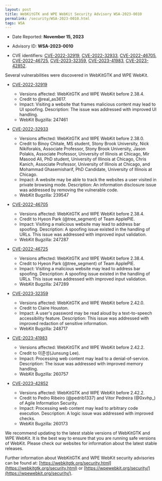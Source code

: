 ```yaml
---
layout: post
title: WebKitGTK and WPE WebKit Security Advisory WSA-2023-0010
permalink: /security/WSA-2023-0010.html
tags: WSA
---
```


* Date Reported: **November 15, 2023**

* Advisory ID: **WSA-2023-0010**

* CVE identifiers: [CVE-2022-32919](#CVE-2022-32919), [CVE-2022-32933](#CVE-2022-32933),
  [CVE-2022-46705](#CVE-2022-46705), [CVE-2022-46725](#CVE-2022-46725),
  [CVE-2023-32359](#CVE-2023-32359), [CVE-2023-41983](#CVE-2023-41983),
  [CVE-2023-42852](#CVE-2023-42852).


Several vulnerabilities were discovered in WebKitGTK and WPE WebKit.

* <a name="CVE-2022-32919" href="https://cve.mitre.org/cgi-bin/cvename.cgi?name=CVE-2022-32919">CVE-2022-32919</a>
  * Versions affected: WebKitGTK and WPE WebKit before 2.38.4.
  * Credit to @real_as3617.
  * Impact: Visiting a website that frames malicious content may lead to
    UI spoofing. Description: The issue was addressed with improved UI
    handling.
  * WebKit Bugzilla: 247461

* <a name="CVE-2022-32933" href="https://cve.mitre.org/cgi-bin/cvename.cgi?name=CVE-2022-32933">CVE-2022-32933</a>
  * Versions affected: WebKitGTK and WPE WebKit before 2.38.0.
  * Credit to Binoy Chitale, MS student, Stony Brook University, Nick
    Nikiforakis, Associate Professor, Stony Brook University, Jason
    Polakis, Associate Professor, University of Illinois at Chicago, Mir
    Masood Ali, PhD student, University of Illinois at Chicago, Chris
    Kanich, Associate Professor, University of Illinois at Chicago, and
    Mohammad Ghasemisharif, PhD Candidate, University of Illinois at
    Chicago.
  * Impact: A website may be able to track the websites a user visited
    in private browsing mode. Description: An information disclosure
    issue was addressed by removing the vulnerable code.
  * WebKit Bugzilla: 239547

* <a name="CVE-2022-46705" href="https://cve.mitre.org/cgi-bin/cvename.cgi?name=CVE-2022-46705">CVE-2022-46705</a>
  * Versions affected: WebKitGTK and WPE WebKit before 2.38.4.
  * Credit to Hyeon Park (@tree_segment) of Team ApplePIE.
  * Impact: Visiting a malicious website may lead to address bar
    spoofing. Description: A spoofing issue existed in the handling of
    URLs. This issue was addressed with improved input validation.
  * WebKit Bugzilla: 247287

* <a name="CVE-2022-46725" href="https://cve.mitre.org/cgi-bin/cvename.cgi?name=CVE-2022-46725">CVE-2022-46725</a>
  * Versions affected: WebKitGTK and WPE WebKit before 2.38.4.
  * Credit to Hyeon Park (@tree_segment) of Team ApplePIE.
  * Impact: Visiting a malicious website may lead to address bar
    spoofing. Description: A spoofing issue existed in the handling of
    URLs. This issue was addressed with improved input validation.
  * WebKit Bugzilla: 247289

* <a name="CVE-2023-32359" href="https://cve.mitre.org/cgi-bin/cvename.cgi?name=CVE-2023-32359">CVE-2023-32359</a>
  * Versions affected: WebKitGTK and WPE WebKit before 2.42.0.
  * Credit to Claire Houston.
  * Impact: A user's password may be read aloud by a text-to-speech
    accessibility feature. Description: This issue was addressed with
    improved redaction of sensitive information.
  * WebKit Bugzilla: 248717

* <a name="CVE-2023-41983" href="https://cve.mitre.org/cgi-bin/cvename.cgi?name=CVE-2023-41983">CVE-2023-41983</a>
  * Versions affected: WebKitGTK and WPE WebKit before 2.42.2.
  * Credit to 이준성(Junsung Lee).
  * Impact: Processing web content may lead to a denial-of-service.
    Description: The issue was addressed with improved memory handling.
  * WebKit Bugzilla: 260757

* <a name="CVE-2023-42852" href="https://cve.mitre.org/cgi-bin/cvename.cgi?name=CVE-2023-42852">CVE-2023-42852</a>
  * Versions affected: WebKitGTK and WPE WebKit before 2.42.2.
  * Credit to Pedro Ribeiro (@pedrib1337) and Vitor Pedreira (@0xvhp_) of Agile Information Security.
  * Impact: Processing web content may lead to arbitrary code execution.
    Description: A logic issue was addressed with improved checks.
  * WebKit Bugzilla: 260173


We recommend updating to the latest stable versions of WebKitGTK and WPE
WebKit. It is the best way to ensure that you are running safe versions
of WebKit. Please check our websites for information about the latest
stable releases.

Further information about WebKitGTK and WPE WebKit security advisories can be found at: 
[https://webkitgtk.org/security.html](https://webkitgtk.org/security.html) or [https://wpewebkit.org/security/](https://wpewebkit.org/security/).
